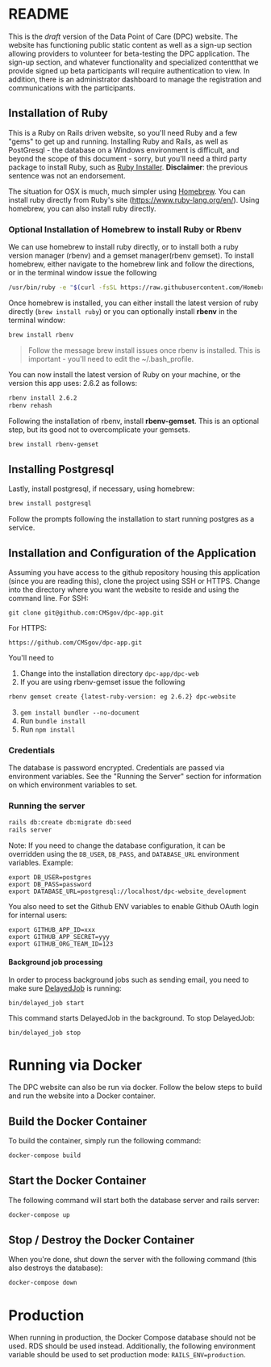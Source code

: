 # README
This is the *draft* version of the Data Point of Care (DPC) website. The website has functioning public static content as well as a sign-up section allowing providers to volunteer for beta-testing the DPC application. The sign-up section, and whatever functionality and specialized contentthat we provide signed up beta participants will require authentication to view. In addition, there is an administrator dashboard to manage the registration and communications with the participants.

## Installation of Ruby
This is a Ruby on Rails driven website, so you'll need Ruby and a few "gems" to get up and running. Installing Ruby and Rails, as well as PostGresql - the database on a Windows environment is difficult, and beyond the scope of this document - sorry, but you'll need a third party package to install Ruby, such as [Ruby Installer](https://rubyinstaller.org/). **Disclaimer**: the previous sentence was not an endorsement.

The situation for OSX is much, much simpler using [Homebrew](https://brew.sh). You can install ruby directly from Ruby's site (https://www.ruby-lang.org/en/). Using homebrew, you can also install ruby directly.

### Optional Installation of Homebrew to install Ruby or Rbenv
We can use homebrew to install ruby directly, or to install both a ruby version manager (rbenv) and a gemset manager(rbenv gemset). To install homebrew, either navigate to the homebrew link and follow the directions, or in the terminal window issue the following

```bash
/usr/bin/ruby -e "$(curl -fsSL https://raw.githubusercontent.com/Homebrew/install/master/install)"
```

Once homebrew is installed, you can either install the latest version of ruby directly (`brew install ruby`) or you can optionally install **rbenv** in the terminal window:

```bash
brew install rbenv
```

> Follow the message brew install issues once rbenv is installed. This is important - you'll need to edit the ~/.bash_profile.

You can now install the latest version of Ruby on your machine, or the version this app uses: 2.6.2 as follows:

```bash
rbenv install 2.6.2
rbenv rehash
```

Following the installation of rbenv, install **rbenv-gemset**. This is an optional step, but its good not to overcomplicate your gemsets.

```bash
brew install rbenv-gemset
```

## Installing Postgresql
Lastly, install postgresql, if necessary, using homebrew:

```bash
brew install postgresql
```

Follow the prompts following the installation to start running postgres as a service.

## Installation and Configuration of the Application
Assuming you have access to the github repository housing this application (since you are reading this), clone the project using SSH or HTTPS. Change into the directory where you want the website to reside and using the command line. For SSH:

```SSH
git clone git@github.com:CMSgov/dpc-app.git
```

For HTTPS:

```HTTP
https://github.com/CMSgov/dpc-app.git
```

You'll need to

1. Change into the installation directory `dpc-app/dpc-web`
2. If you are using rbenv-gemset issue the following

```Bash
rbenv gemset create {latest-ruby-version: eg 2.6.2} dpc-website
```

3. `gem install bundler --no-document`
4. Run `bundle install`
5. Run `npm install`

### Credentials

The database is password encrypted. Credentials are passed via environment variables. See the "Running the Server" section for information on which environment variables to set.

### Running the server
```Bash
rails db:create db:migrate db:seed
rails server
```

Note: If you need to change the database configuration, it can be overridden using the `DB_USER`, `DB_PASS`, and `DATABASE_URL` environment variables. Example:

```
export DB_USER=postgres
export DB_PASS=password
export DATABASE_URL=postgresql://localhost/dpc-website_development
```

You also need to set the Github ENV variables to enable Github OAuth login for internal users:

```
export GITHUB_APP_ID=xxx
export GITHUB_APP_SECRET=yyy
export GITHUB_ORG_TEAM_ID=123
```


#### Background job processing
In order to process background jobs such as sending email, you need to make sure [DelayedJob](https://github.com/collectiveidea/delayed_job) is running:

```
bin/delayed_job start
```

This command starts DelayedJob in the background. To stop DelayedJob:

```
bin/delayed_job stop
```

# Running via Docker

The DPC website can also be run via docker. Follow the below steps to build and run the website into a Docker container.

## Build the Docker Container

To build the container, simply run the following command:

```Bash
docker-compose build
```

## Start the Docker Container

The following command will start both the database server and rails server:

```Bash
docker-compose up
```

## Stop / Destroy the Docker Container

When you're done, shut down the server with the following command (this also destroys the database):

```Bash
docker-compose down
```

# Production

When running in production, the Docker Compose database should not be used. RDS should be used instead. Additionally, the following environment variable should be used to set production mode: `RAILS_ENV=production`.